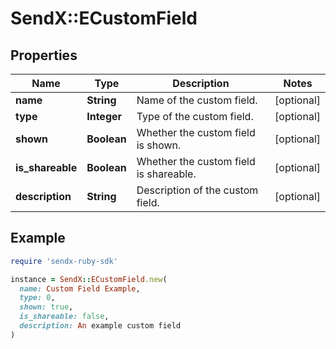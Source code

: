 # SendX::ECustomField

## Properties

| Name | Type | Description | Notes |
| ---- | ---- | ----------- | ----- |
| **name** | **String** | Name of the custom field. | [optional] |
| **type** | **Integer** | Type of the custom field. | [optional] |
| **shown** | **Boolean** | Whether the custom field is shown. | [optional] |
| **is_shareable** | **Boolean** | Whether the custom field is shareable. | [optional] |
| **description** | **String** | Description of the custom field. | [optional] |

## Example

```ruby
require 'sendx-ruby-sdk'

instance = SendX::ECustomField.new(
  name: Custom Field Example,
  type: 0,
  shown: true,
  is_shareable: false,
  description: An example custom field
)
```

